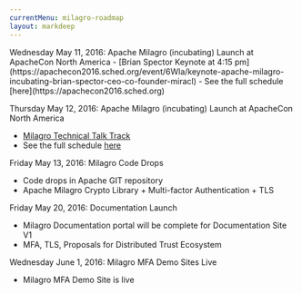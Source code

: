 ```yaml
---
currentMenu: milagro-roadmap
layout: markdeep
---
```


<markdeep>
Wednesday May 11, 2016: Apache Milagro (incubating) Launch at ApacheCon North America
 - [Brian Spector Keynote at 4:15 pm](https://apachecon2016.sched.org/event/6Wla/keynote-apache-milagro-incubating-brian-spector-ceo-co-founder-miracl)
 - See the full schedule [here](https://apachecon2016.sched.org)

Thursday May 12, 2016: Apache Milagro (incubating) Launch at ApacheCon North America
 - [Milagro Technical Talk Track](https://apachecon2016.sched.org/event/6Wlb/introducing-apache-milagro-incubating-multi-factor-authentication-and-certificate-less-tls-for-iot-mobile-apps-containers-and-end-users-brian-spector-miracl)
 - See the full schedule [here](https://apachecon2016.sched.org)

Friday May 13, 2016: Milagro Code Drops
 - Code drops in Apache GIT repository
 - Apache Milagro Crypto Library + Multi-factor Authentication + TLS

Friday May 20, 2016: Documentation Launch
 - Milagro Documentation portal will be complete for Documentation Site V1
 - MFA, TLS, Proposals for Distributed Trust Ecosystem

Wednesday June 1, 2016: Milagro MFA Demo Sites Live
 - Milagro MFA Demo Site is live 

</markdeep>
